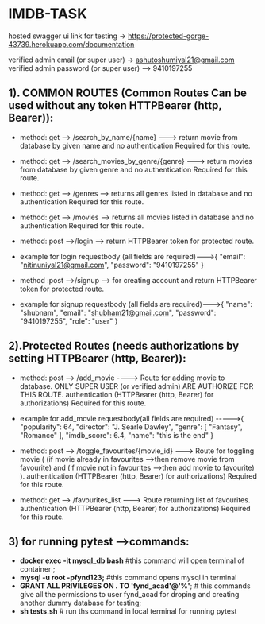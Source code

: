 # IMDB-TASK

hosted swagger ui link for testing -> https://protected-gorge-43739.herokuapp.com/documentation

verified admin email (or super user) -> ashutoshumiyal21@gmail.com
verified admin password (or super user) --> 9410197255


## 1). COMMON ROUTES (Common Routes Can be used without any token HTTPBearer (http, Bearer)):

* method: get --> /search_by_name/{name} ---> return movie from database by given name and no authentication Required for this route.
    
* method:  get --> /search_movies_by_genre/{genre} ---> return movies from database by given genre and no authentication Required for this route.
    
* method:  get --> /genres --> returns all genres listed in database and no authentication Required for this route.
    
* method: get --> /movies --> returns all movies listed in database and no authentication Required for this route.
    
* method: post -->/login --> return HTTPBearer token for protected route. 
* example for login requestbody (all fields are required)--->{
                                                     "email": "nitinuniyal21@gmail.com",
                                                      "password": "9410197255"
                                                      }
                                                      
* method :post -->/signup --> for creating account and return  HTTPBearer token for protected route.
* example for signup requestbody (all fields are required)--->{
                                                    "name": "shubnam",
                                                   "email": "shubham21@gmail.com",
                                                    "password": "9410197255",
                                                    "role": "user"
                                                      }
                   
    

## 2).Protected Routes (needs authorizations by setting HTTPBearer (http, Bearer)):

* method: post --> /add_movie ----> Route for adding movie to database. ONLY SUPER USER (or verified admin) ARE AUTHORIZE FOR THIS ROUTE. authentication (HTTPBearer (http, Bearer) for authorizations) Required for this route.
* example for add_movie requestbody(all fields are required)  ----->{
                                                           "popularity": 64,
                                                           "director": "J. Searle Dawley",
                                                             "genre": [
                                                                         "Fantasy",
                                                                          "Romance"
                                                                       ],
                                                          "imdb_score": 6.4,
                                                          "name": "this is the end"
                                                            }
                                    
    
* method: post --> /toggle_favourites/{movie_id} ---> Route for toggling movie ( (if movie already in favourites -->then remove movie from favourite) and (if movie not in favourites -->then add movie to favourite) ). authentication (HTTPBearer (http, Bearer) for authorizations) Required for this route.
     
* method: get --> /favourites_list ---> Route returning list of favourites. authentication (HTTPBearer (http, Bearer) for authorizations) Required for this route.
    
    
    
    
## 3) for running pytest -->commands:
* **docker exec -it mysql_db bash** #this command will open terminal of container ;
* **mysql -u root -pfynd123;** #this command opens mysql in terminal
* **GRANT ALL PRIVILEGES ON *.* TO 'fynd_acad'@'%'**; # this commands give all the permissions to user fynd_acad for droping and creating another              dummy database for testing;
* **sh tests.sh** # run ths command in local terminal for running pytest
    
    
    
    
    
 
    
    
    
    
    
    
